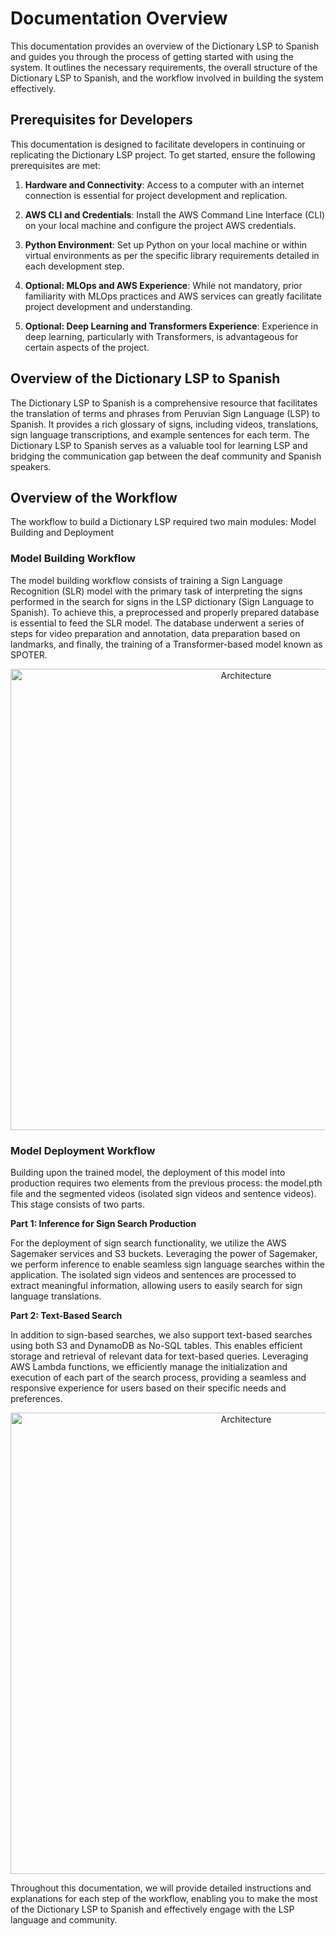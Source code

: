 # Documentation Overview

This documentation provides an overview of the Dictionary LSP to Spanish and guides you through the process of getting started with using the system. It outlines the necessary requirements, the overall structure of the Dictionary LSP to Spanish, and the workflow involved in building the system effectively.

## Prerequisites for Developers

This documentation is designed to facilitate developers in continuing or replicating the Dictionary LSP project. To get started, ensure the following prerequisites are met:

1. **Hardware and Connectivity**: Access to a computer with an internet connection is essential for project development and replication.

2. **AWS CLI and Credentials**: Install the AWS Command Line Interface (CLI) on your local machine and configure the project AWS credentials.

3. **Python Environment**: Set up Python on your local machine or within virtual environments as per the specific library requirements detailed in each development step.

4. **Optional: MLOps and AWS Experience**: While not mandatory, prior familiarity with MLOps practices and AWS services can greatly facilitate project development and understanding.

5. **Optional: Deep Learning and Transformers Experience**: Experience in deep learning, particularly with Transformers, is advantageous for certain aspects of the project.

## Overview of the Dictionary LSP to Spanish

The Dictionary LSP to Spanish is a comprehensive resource that facilitates the translation of terms and phrases from Peruvian Sign Language (LSP) to Spanish. It provides a rich glossary of signs, including videos, translations, sign language transcriptions, and example sentences for each term. The Dictionary LSP to Spanish serves as a valuable tool for learning LSP and bridging the communication gap between the deaf community and Spanish speakers.

## Overview of the Workflow

The workflow to build a Dictionary LSP required two main modules: Model Building and Deployment

### Model Building Workflow

The model building workflow consists of training a Sign Language Recognition (SLR) model with the primary task of interpreting the signs performed in the search for signs in the LSP dictionary (Sign Language to Spanish). To achieve this, a preprocessed and properly prepared database is essential to feed the SLR model. The database underwent a series of steps for video preparation and annotation, data preparation based on landmarks, and finally, the training of a Transformer-based model known as SPOTER.
<!-- El workflow the construcción del modelo consiste en entrenar un modelo Sign Language Recognition (SLR) que tenga la principal tarea de interpretar las señas realizadas en la búsqueda por seña en el diccionario LSP para la búsqueda por seña (Lengua de Señas a Español). Para ello es imprescindible una base de datos preprocesada y correctamente preparada para alimentar el modelo de SLR, para lo cual se siguió una serie de pasos para la preparación y anotación de los vídeos, para la preparación de la data a alimentar el modelo basada en landmarks y finalmente el entrenamiento de un modelo basado en Transformers, conocido como SPOTER. -->
<p align="center">
  <img src="./assets/LSP_Model.png" alt="Architecture" width="738">
</p>

### Model Deployment Workflow

Building upon the trained model, the deployment of this model into production requires two elements from the previous process: the model.pth file and the segmented videos (isolated sign videos and sentence videos). This stage consists of two parts.

**Part 1: Inference for Sign Search Production**

For the deployment of sign search functionality, we utilize the AWS Sagemaker services and S3 buckets. Leveraging the power of Sagemaker, we perform inference to enable seamless sign language searches within the application. The isolated sign videos and sentences are processed to extract meaningful information, allowing users to easily search for sign language translations.

**Part 2: Text-Based Search**

In addition to sign-based searches, we also support text-based searches using both S3 and DynamoDB as No-SQL tables. This enables efficient storage and retrieval of relevant data for text-based queries. Leveraging AWS Lambda functions, we efficiently manage the initialization and execution of each part of the search process, providing a seamless and responsive experience for users based on their specific needs and preferences.
<p align="center">
  <img src="./assets/LSP_Deployment.png" alt="Architecture" width="738">
</p>



Throughout this documentation, we will provide detailed instructions and explanations for each step of the workflow, enabling you to make the most of the Dictionary LSP to Spanish and effectively engage with the LSP language and community.
